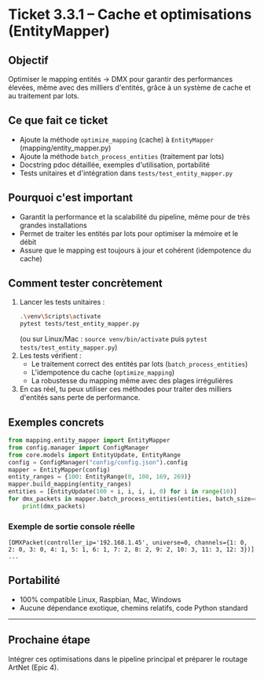 # Ticket 3.3.1 – Cache et optimisations (EntityMapper)

## Objectif
Optimiser le mapping entités → DMX pour garantir des performances élevées, même avec des milliers d'entités, grâce à un système de cache et au traitement par lots.

## Ce que fait ce ticket
- Ajoute la méthode `optimize_mapping` (cache) à `EntityMapper` (mapping/entity_mapper.py)
- Ajoute la méthode `batch_process_entities` (traitement par lots)
- Docstring pdoc détaillée, exemples d'utilisation, portabilité
- Tests unitaires et d'intégration dans `tests/test_entity_mapper.py`

## Pourquoi c'est important
- Garantit la performance et la scalabilité du pipeline, même pour de très grandes installations
- Permet de traiter les entités par lots pour optimiser la mémoire et le débit
- Assure que le mapping est toujours à jour et cohérent (idempotence du cache)

## Comment tester concrètement
1. Lancer les tests unitaires :
   ```bash
   .\venv\Scripts\activate
   pytest tests/test_entity_mapper.py
   ```
   (ou sur Linux/Mac : `source venv/bin/activate` puis `pytest tests/test_entity_mapper.py`)
2. Les tests vérifient :
   - Le traitement correct des entités par lots (`batch_process_entities`)
   - L'idempotence du cache (`optimize_mapping`)
   - La robustesse du mapping même avec des plages irrégulières
3. En cas réel, tu peux utiliser ces méthodes pour traiter des milliers d'entités sans perte de performance.

## Exemples concrets
```python
from mapping.entity_mapper import EntityMapper
from config.manager import ConfigManager
from core.models import EntityUpdate, EntityRange
config = ConfigManager("config/config.json").config
mapper = EntityMapper(config)
entity_ranges = {100: EntityRange(0, 100, 169, 269)}
mapper.build_mapping(entity_ranges)
entities = [EntityUpdate(100 + i, i, i, i, 0) for i in range(10)]
for dmx_packets in mapper.batch_process_entities(entities, batch_size=4):
    print(dmx_packets)
```

### Exemple de sortie console réelle
```
[DMXPacket(controller_ip='192.168.1.45', universe=0, channels={1: 0, 2: 0, 3: 0, 4: 1, 5: 1, 6: 1, 7: 2, 8: 2, 9: 2, 10: 3, 11: 3, 12: 3})]
...
```

## Portabilité
- 100% compatible Linux, Raspbian, Mac, Windows
- Aucune dépendance exotique, chemins relatifs, code Python standard

---

## Prochaine étape
Intégrer ces optimisations dans le pipeline principal et préparer le routage ArtNet (Epic 4). 